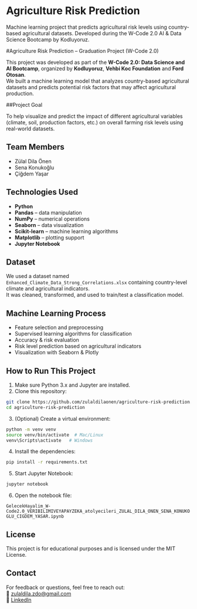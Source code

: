 # Agriculture Risk Prediction
Machine learning project that predicts agricultural risk levels using country-based agricultural datasets. Developed during the W-Code 2.0 AI &amp; Data Science Bootcamp by Kodluyoruz.


#Agriculture Risk Prediction – Graduation Project (W-Code 2.0)

This project was developed as part of the **W-Code 2.0: Data Science and AI Bootcamp**, organized by **Kodluyoruz**, **Vehbi Koc Foundation** and **Ford Otosan**.  
We built a machine learning model that analyzes country-based agricultural datasets and predicts potential risk factors that may affect agricultural production.

##Project Goal

To help visualize and predict the impact of different agricultural variables (climate, soil, production factors, etc.) on overall farming risk levels using real-world datasets.

## Team Members

- Zülal Dila Önen 
- Sena Konukoğlu
- Çiğdem Yaşar

## Technologies Used

- **Python**
- **Pandas** – data manipulation
- **NumPy** – numerical operations
- **Seaborn** – data visualization
- **Scikit-learn** – machine learning algorithms
- **Matplotlib** – plotting support
- **Jupyter Notebook**

## Dataset

We used a dataset named `Enhanced_Climate_Data_Strong_Correlations.xlsx` containing country-level climate and agricultural indicators.  
It was cleaned, transformed, and used to train/test a classification model.

## Machine Learning Process

- Feature selection and preprocessing
- Supervised learning algorithms for classification
- Accuracy & risk evaluation
- Risk level prediction based on agricultural indicators
- Visualization with Seaborn & Plotly

## How to Run This Project

1. Make sure Python 3.x and Jupyter are installed.
2. Clone this repository:

```bash
git clone https://github.com/zulaldilaonen/agriculture-risk-prediction.git
cd agriculture-risk-prediction
```

3. (Optional) Create a virtual environment:

```bash
python -m venv venv
source venv/bin/activate  # Mac/Linux
venv\Scripts\activate   # Windows
```

4. Install the dependencies:

```bash
pip install -r requirements.txt
```

5. Start Jupyter Notebook:

```bash
jupyter notebook
```

6. Open the notebook file:

`GelecekHayalim_W-Code2.0_VERIBILIMIVEYAPAYZEKA_atolyecileri_ZULAL_DILA_ONEN_SENA_KONUKOGLU_CIGDEM_YASAR.ipynb`

## License

This project is for educational purposes and is licensed under the MIT License.

## Contact

For feedback or questions, feel free to reach out:  
📧 zulaldila.zdo@gmail.com  
🔗 [LinkedIn](https://www.linkedin.com/in/zülal-dila-önen-7872821b6/)
